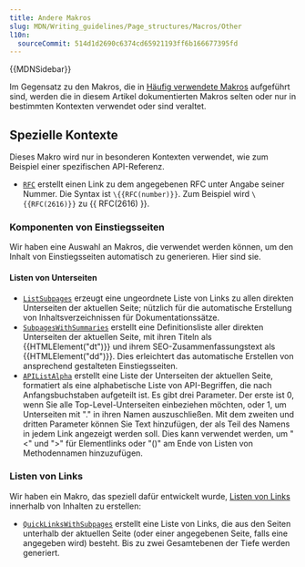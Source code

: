 ```yaml
---
title: Andere Makros
slug: MDN/Writing_guidelines/Page_structures/Macros/Other
l10n:
  sourceCommit: 514d1d2690c6374cd65921193ff6b166677395fd
---
```


{{MDNSidebar}}

Im Gegensatz zu den Makros, die in [Häufig verwendete Makros](/de/docs/MDN/Writing_guidelines/Page_structures/Macros/Commonly_used_macros) aufgeführt sind, werden die in diesem Artikel dokumentierten Makros selten oder nur in bestimmten Kontexten verwendet oder sind veraltet.

## Spezielle Kontexte

Dieses Makro wird nur in besonderen Kontexten verwendet, wie zum Beispiel einer spezifischen API-Referenz.

- [`RFC`](https://github.com/mdn/yari/blob/main/kumascript/macros/RFC.ejs) erstellt einen Link zu dem angegebenen RFC unter Angabe seiner Nummer. Die Syntax ist `\{{RFC(number)}}`. Zum Beispiel wird `\{{RFC(2616)}}` zu {{ RFC(2616) }}.

### Komponenten von Einstiegsseiten

Wir haben eine Auswahl an Makros, die verwendet werden können, um den Inhalt von Einstiegsseiten automatisch zu generieren. Hier sind sie.

#### Listen von Unterseiten

- [`ListSubpages`](https://github.com/mdn/yari/blob/main/kumascript/macros/ListSubpages.ejs) erzeugt eine ungeordnete Liste von Links zu allen direkten Unterseiten der aktuellen Seite; nützlich für die automatische Erstellung von Inhaltsverzeichnissen für Dokumentationssätze.
- [`SubpagesWithSummaries`](https://github.com/mdn/yari/blob/main/kumascript/macros/SubpagesWithSummaries.ejs) erstellt eine Definitionsliste aller direkten Unterseiten der aktuellen Seite, mit ihren Titeln als {{HTMLElement("dt")}} und ihrem SEO-Zusammenfassungstext als {{HTMLElement("dd")}}. Dies erleichtert das automatische Erstellen von ansprechend gestalteten Einstiegsseiten.
- [`APIListAlpha`](https://github.com/mdn/yari/blob/main/kumascript/macros/APIListAlpha.ejs) erstellt eine Liste der Unterseiten der aktuellen Seite, formatiert als eine alphabetische Liste von API-Begriffen, die nach Anfangsbuchstaben aufgeteilt ist. Es gibt drei Parameter. Der erste ist 0, wenn Sie alle Top-Level-Unterseiten einbeziehen möchten, oder 1, um Unterseiten mit "." in ihren Namen auszuschließen. Mit dem zweiten und dritten Parameter können Sie Text hinzufügen, der als Teil des Namens in jedem Link angezeigt werden soll. Dies kann verwendet werden, um "<" und ">" für Elementlinks oder "()" am Ende von Listen von Methodennamen hinzuzufügen.

### Listen von Links

Wir haben ein Makro, das speziell dafür entwickelt wurde, [Listen von Links](/de/docs/MDN/Writing_guidelines/Page_structures/Sidebars) innerhalb von Inhalten zu erstellen:

- [`QuickLinksWithSubpages`](https://github.com/mdn/yari/blob/main/kumascript/macros/QuickLinksWithSubpages.ejs) erstellt eine Liste von Links, die aus den Seiten unterhalb der aktuellen Seite (oder einer angegebenen Seite, falls eine angegeben wird) besteht. Bis zu zwei Gesamtebenen der Tiefe werden generiert.
